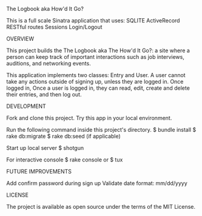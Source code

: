The Logbook aka How'd It Go?

This is a full scale Sinatra application that uses:
SQLITE
ActiveRecord
RESTful routes
Sessions
Login/Logout


OVERVIEW

This project builds the The Logbook aka The How'd It Go?: a site where a person can keep track of important interactions such as job interviews, auditions, and networking events.

This application implements two classes: Entry and User. A user cannot take any actions outside of signing up, unless they are logged in. Once logged in, Once a user is logged in, they can read, edit, create and delete their entries, and then log out. 


DEVELOPMENT

Fork and clone this project. Try this app in your local environment. 

Run the following command inside this project's directory.
$ bundle install
$ rake db:migrate 
$ rake db:seed (if applicable)

Start up local server
$ shotgun 

For interactive console
$ rake console
or
$ tux


FUTURE IMPROVEMENTS

Add confirm password during sign up
Validate date format: mm/dd/yyyy


LICENSE

The project is available as open source under the terms of the MIT License.
